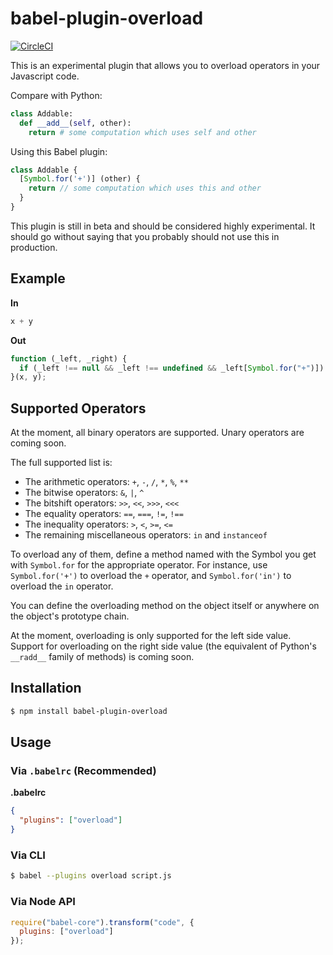 # babel-plugin-overload

  [![CircleCI](https://circleci.com/gh/foxbenjaminfox/babel-plugin-overload/tree/master.svg?style=shield)](https://circleci.com/gh/foxbenjaminfox/babel-plugin-overload/tree/master)

This is an experimental plugin that allows you to overload operators in your Javascript code.

Compare with Python:

````py
class Addable:
  def __add__(self, other):
    return # some computation which uses self and other
````

Using this Babel plugin:
````js
class Addable {
  [Symbol.for('+')] (other) {
    return // some computation which uses this and other
  }
}
````

This plugin is still in beta and should be considered highly experimental. It should go without saying that you probably should not use this in production.

## Example

**In**

````js
x + y
````

**Out**

````js
function (_left, _right) {
  if (_left !== null && _left !== undefined && _left[Symbol.for("+")]) return _left[Symbol.for("+")](_right);else return _left + _right;
}(x, y);
````

## Supported Operators
At the moment, all binary operators are supported. Unary operators are coming soon.

The full supported list is:
- The arithmetic operators: `+`, `-`, `/`, `*`, `%`, `**`
- The bitwise operators: `&`, `|`, `^`
- The bitshift operators: `>>`, `<<`, `>>>`, `<<<`
- The equality operators: `==`, `===`, `!=`, `!==`
- The inequality operators: `>`, `<`, `>=`, `<=`
- The remaining miscellaneous operators: `in` and `instanceof`

To overload any of them, define a method named with the Symbol you get with `Symbol.for` for the appropriate operator. For instance, use `Symbol.for('+')` to overload the `+` operator, and `Symbol.for('in')` to overload the `in` operator.

You can define the overloading method on the object itself or anywhere on the object's prototype chain.

At the moment, overloading is only supported for the left side value. Support for overloading on the right side value (the equivalent of Python's `__radd__` family of methods) is coming soon.

## Installation

````sh
$ npm install babel-plugin-overload
````

## Usage

### Via `.babelrc` (Recommended)

**.babelrc**

```json
{
  "plugins": ["overload"]
}
```

### Via CLI

```sh
$ babel --plugins overload script.js
```

### Via Node API

````javascript
require("babel-core").transform("code", {
  plugins: ["overload"]
});
````
